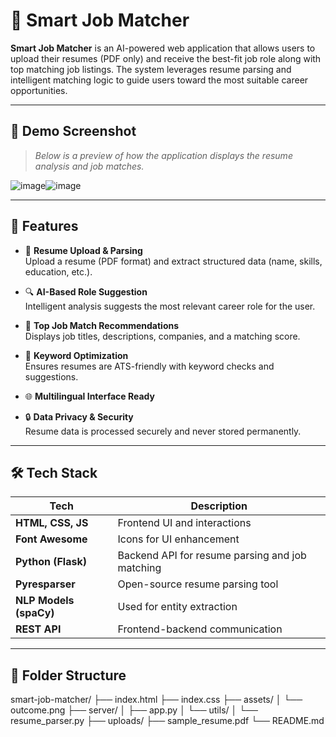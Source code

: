 # 💼 Smart Job Matcher

**Smart Job Matcher** is an AI-powered web application that allows users to upload their resumes (PDF only) and receive the best-fit job role along with top matching job listings. The system leverages resume parsing and intelligent matching logic to guide users toward the most suitable career opportunities.

---

## 📸 Demo Screenshot

> *Below is a preview of how the application displays the resume analysis and job matches.*

![image](https://github.com/user-attachments/assets/c961fe7a-5ec6-4e44-a048-455d90e83915)![image](https://github.com/user-attachments/assets/4a02f913-b36d-45f2-be79-f14d18be8baf)



---

## 🚀 Features

- 📄 **Resume Upload & Parsing**  
  Upload a resume (PDF format) and extract structured data (name, skills, education, etc.).

- 🔍 **AI-Based Role Suggestion**  
  Intelligent analysis suggests the most relevant career role for the user.

- 🎯 **Top Job Match Recommendations**  
  Displays job titles, descriptions, companies, and a matching score.

- 🧠 **Keyword Optimization**  
  Ensures resumes are ATS-friendly with keyword checks and suggestions.

- 🌐 **Multilingual Interface Ready**

- 🔒 **Data Privacy & Security**  
  Resume data is processed securely and never stored permanently.

---

## 🛠️ Tech Stack

| Tech | Description |
|------|-------------|
| **HTML, CSS, JS** | Frontend UI and interactions |
| **Font Awesome** | Icons for UI enhancement |
| **Python (Flask)** | Backend API for resume parsing and job matching |
| **Pyresparser** | Open-source resume parsing tool |
| **NLP Models (spaCy)** | Used for entity extraction |
| **REST API** | Frontend-backend communication |

---

## 📂 Folder Structure

smart-job-matcher/
├── index.html
├── index.css
├── assets/
│ └── outcome.png
├── server/
│ ├── app.py
│ └── utils/
│ └── resume_parser.py
├── uploads/
├── sample_resume.pdf
└── README.md
